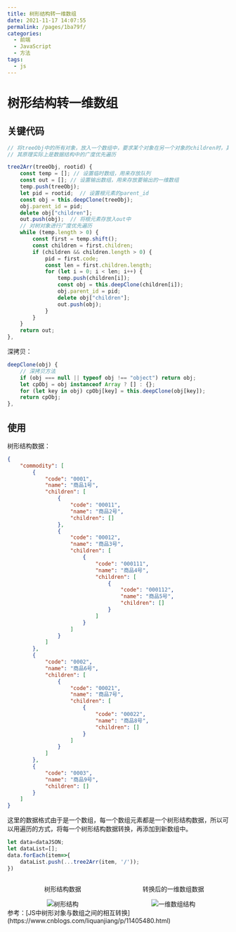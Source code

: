 ```yaml
---
title: 树形结构转一维数组
date: 2021-11-17 14:07:55
permalink: /pages/1ba79f/
categories:
  - 前端
  - JavaScript
  - 方法
tags:
  - js
---
```

# 树形结构转一维数组

## 关键代码

```js
// 将treeObj中的所有对象，放入一个数组中，要求某个对象在另一个对象的children时，其parent_id是对应的它父对象的code
// 其原理实际上是数据结构中的广度优先遍历

tree2Arr(treeObj, rootid) {
    const temp = []; // 设置临时数组，用来存放队列
    const out = [];	// 设置输出数组，用来存放要输出的一维数组
    temp.push(treeObj);	
    let pid = rootid;  // 设置根元素的parent_id
    const obj = this.deepClone(treeObj);
    obj.parent_id = pid;
    delete obj["children"]; 
    out.push(obj);	// 将根元素存放入out中
    // 对树对象进行广度优先遍历
    while (temp.length > 0) {
        const first = temp.shift();
        const children = first.children;
        if (children && children.length > 0) {
            pid = first.code;
            const len = first.children.length;
            for (let i = 0; i < len; i++) {
                temp.push(children[i]);
                const obj = this.deepClone(children[i]);
                obj.parent_id = pid;
                delete obj["children"];
                out.push(obj);
            }
        }
    }
    return out;
},
```

深拷贝：

```js
deepClone(obj) {
    // 深拷贝方法
    if (obj === null || typeof obj !== "object") return obj;
    let cpObj = obj instanceof Array ? [] : {};
    for (let key in obj) cpObj[key] = this.deepClone(obj[key]);
    return cpObj;
},
```

## 使用

树形结构数据：

```json
{
    "commodity": [
        {
            "code": "0001",
            "name": "商品1号",
            "children": [
                {
                    "code": "00011",
                    "name": "商品2号",
                    "children": []
                },
                {
                    "code": "00012",
                    "name": "商品3号",
                    "children": [
                        {
                            "code": "000111",
                            "name": "商品4号",
                            "children": [
                                {
                                    "code": "000112",
                                    "name": "商品5号",
                                    "children": []
                                }
                            ]
                        }
                    ]
                }
            ]
        },
        {
            "code": "0002",
            "name": "商品6号",
            "children": [
                {
                    "code": "00021",
                    "name": "商品7号",
                    "children": [
                        {
                            "code": "00022",
                            "name": "商品8号",
                            "children": []
                        }
                    ]
                }
            ]
        },
        {
            "code": "0003",
            "name": "商品9号",
            "children": []
        }
    ]
}
```

这里的数据格式由于是一个数组，每一个数组元素都是一个树形结构数据，所以可以用遍历的方式，将每一个树形结构数据转换，再添加到新数组中。

```js
let data=dataJSON;
let dataList=[];
data.forEach(item=>{
    dataList.push(...tree2Arr(item, '/'));
})
```

<div class="imgs">
    <div>
        <p>树形结构数据</p>
        <img src="/blog/images/094.png" alt="树形结构" />
    </div>
    <div>
        <p>转换后的一维数组数据</p>
        <img src="/blog/images/095.png" alt="一维数组结构" />
    </div>
</div>
<style>
.imgs{
    width:100%;
    text-align:center;
    display:flex;
    justify-content:space-between;
}
.imgs div{
    width:50%;
}
</style>
参考：[JS中树形对象与数组之间的相互转换](https://www.cnblogs.com/liquanjiang/p/11405480.html)

